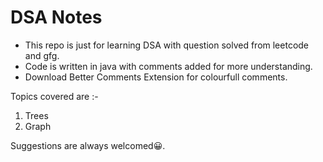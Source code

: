 # DSA Notes

- This repo is just for learning DSA with question solved from leetcode and gfg.
- Code is written in java with comments added for more understanding.
- Download Better Comments Extension for colourfull comments.

Topics covered are :-

1. Trees
2. Graph

Suggestions are always welcomed:grinning:.
